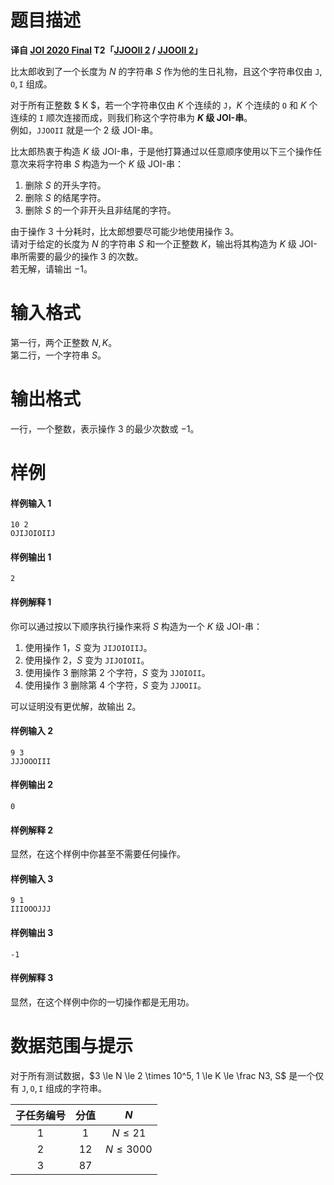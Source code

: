 
# 题目描述

**译自 [JOI 2020 Final](https://www.ioi-jp.org/joi/2019/2020-ho/index.html) T2「[JJOOII 2](https://www.ioi-jp.org/joi/2019/2020-ho/2020-ho-t2.pdf) / [JJOOII 2](https://www.ioi-jp.org/joi/2019/2020-ho/2020-ho-t2-en.pdf)」**

比太郎收到了一个长度为 $N$ 的字符串 $S$ 作为他的生日礼物，且这个字符串仅由 $\texttt{J},\texttt{O},\texttt{I}$ 组成。

对于所有正整数 $ K $，若一个字符串仅由 $K$ 个连续的 $\texttt J$，$K$ 个连续的 $\texttt O$ 和 $K$ 个连续的 $\texttt I$ 顺次连接而成，则我们称这个字符串为 **$K$ 级 JOI-串**。  
例如，$\texttt{JJOOII}$ 就是一个 $2$ 级 JOI-串。

比太郎热衷于构造 $K$ 级 JOI-串，于是他打算通过以任意顺序使用以下三个操作任意次来将字符串 $S$ 构造为一个 $K$ 级 JOI-串：
1. 删除 $S$ 的开头字符。
2. 删除 $S$ 的结尾字符。
3. 删除 $S$ 的一个非开头且非结尾的字符。

由于操作 $3$ 十分耗时，比太郎想要尽可能少地使用操作 $3$。  
请对于给定的长度为 $N$ 的字符串 $S$ 和一个正整数 $K$，输出将其构造为 $K$ 级 JOI-串所需要的最少的操作 $3$ 的次数。  
若无解，请输出 $-1$。

# 输入格式

第一行，两个正整数 $N,K$。  
第二行，一个字符串 $S$。

# 输出格式

一行，一个整数，表示操作 $3$ 的最少次数或 $-1$。

# 样例

#### 样例输入 1
```plain
10 2
OJIJOIOIIJ
```

#### 样例输出 1
```plain
2
```

#### 样例解释 1
你可以通过按以下顺序执行操作来将 $S$ 构造为一个 $K$ 级 JOI-串：
1. 使用操作 $1$，$S$ 变为 $\texttt{JIJOIOIIJ}$。
2. 使用操作 $2$，$S$ 变为 $\texttt{JIJOIOII}$。  
3. 使用操作 $3$ 删除第 $2$ 个字符，$S$ 变为 $\texttt{JJOIOII}$。  
4. 使用操作 $3$ 删除第 $4$ 个字符，$S$ 变为 $\texttt{JJOOII}$。

可以证明没有更优解，故输出 $2$。

#### 样例输入 2
```plain
9 3
JJJOOOIII
```

#### 样例输出 2
```plain
0
```

#### 样例解释 2
显然，在这个样例中你甚至不需要任何操作。

#### 样例输入 3
```plain
9 1
IIIOOOJJJ
```

#### 样例输出 3
```plain
-1
```

#### 样例解释 3
显然，在这个样例中你的一切操作都是无用功。

# 数据范围与提示

对于所有测试数据，$3 \le N \le 2 \times 10^5, 1 \le K \le \frac N3, S$ 是一个仅有 $\texttt J, \texttt O, \texttt I$ 组成的字符串。

|子任务编号|分值|$N$|
|:-:|:-:|:-:|
|$1$|<!-- Please don't merge -->$1$|$N \le 21$|
|$2$|$12$|$N \le 3000$|
|$3$|$87$||

